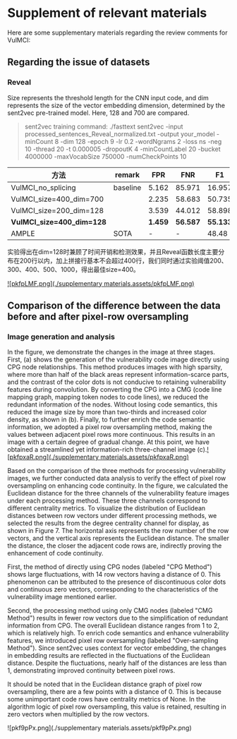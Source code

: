 # Supplement of relevant materials

Here are some supplementary materials regarding the review comments for VulMCI:

## Regarding the issue of datasets

### Reveal

Size represents the threshold length for the CNN input code, and dim represents the size of the vector embedding dimension, determined by the sent2vec pre-trained model. Here, 128 and 700 are compared.

> sent2vec training command:
> ./fasttext sent2vec -input processed_sentences_Reveal_normalized.txt -output your_model -minCount 8 -dim 128 -epoch 9 -lr 0.2 -wordNgrams 2 -loss ns -neg 10 -thread 20 -t 0.000005 -dropoutK 4 -minCountLabel 20 -bucket 4000000 -maxVocabSize 750000 -numCheckPoints 10

| 方法                        | remark   | FPR       | FNR        | F1         | Pr         | Re         | ACC        |
| --------------------------- | -------- | --------- | ---------- | ---------- | ---------- | ---------- | ---------- |
| VulMCI_no_splicing          | baseline | 5.162     | 85.971     | 16.957     | 21.429     | 14.029     | 87.467     |
| VulMCI_size=400_dim=700     |          | 2.235     | 58.683     | 50.735     | 65.714     | 41.317     | 92.461     |
| VulMCI_size=200_dim=128     |          | 3.539     | 44.012     | 58.898     | 62.126     | 55.988     | 92.658     |
| **VulMCI_size=400_dim=128** |          | **1.459** | **56.587** | **55.133** | **75.521** | **43.413** | **93.361** |
| AMPLE                       | SOTA     | -         | -          | 48.48      | 51.06      | 46.15      | 92.71      |

实验得出在dim=128时兼顾了时间开销和检测效果，并且Reveal函数长度主要分布在200行以内，加上拼接行基本不会超过400行，我们同时通过实验阈值200、300、400、500、1000，得出最佳size=400。

[![pkfpLMF.png](./supplementary materials.assets/pkfpLMF.png)](https://imgse.com/i/pkfpLMF)

## Comparison of the difference between the data before and after pixel-row oversampling

### Image generation and analysis

In the figure, we demonstrate the changes in the image at three stages. First, (a) shows the generation of the vulnerability code image directly using CPG node relationships. This method produces images with high sparsity, where more than half of the black areas represent information-scarce parts, and the contrast of the color dots is not conducive to retaining vulnerability features during convolution. By converting the CPG into a CMG (code line mapping graph, mapping token nodes to code lines), we reduced the redundant information of the nodes. Without losing code semantics, this reduced the image size by more than two-thirds and increased color density, as shown in (b). Finally, to further enrich the code semantic information, we adopted a pixel row oversampling method, making the values between adjacent pixel rows more continuous. This results in an image with a certain degree of gradual change. At this point, we have obtained a streamlined yet information-rich three-channel image (c).[![pkfpxaR.png](./supplementary materials.assets/pkfpxaR.png)](https://imgse.com/i/pkfpxaR)

Based on the comparison of the three methods for processing vulnerability images, we further conducted data analysis to verify the effect of pixel row oversampling on enhancing code continuity. In the figure, we calculated the Euclidean distance for the three channels of the vulnerability feature images under each processing method. These three channels correspond to different centrality metrics. To visualize the distribution of Euclidean distances between row vectors under different processing methods, we selected the results from the degree centrality channel for display, as shown in Figure 7. The horizontal axis represents the row number of the row vectors, and the vertical axis represents the Euclidean distance. The smaller the distance, the closer the adjacent code rows are, indirectly proving the enhancement of code continuity.

First, the method of directly using CPG nodes (labeled "CPG Method") shows large fluctuations, with 14 row vectors having a distance of 0. This phenomenon can be attributed to the presence of discontinuous color dots and continuous zero vectors, corresponding to the characteristics of the vulnerability image mentioned earlier.

Second, the processing method using only CMG nodes (labeled "CMG Method") results in fewer row vectors due to the simplification of redundant information from CPG. The overall Euclidean distance ranges from 1 to 2, which is relatively high. To enrich code semantics and enhance vulnerability features, we introduced pixel row oversampling (labeled "Over-sampling Method"). Since sent2vec uses context for vector embedding, the changes in embedding results are reflected in the fluctuations of the Euclidean distance. Despite the fluctuations, nearly half of the distances are less than 1, demonstrating improved continuity between pixel rows.

It should be noted that in the Euclidean distance graph of pixel row oversampling, there are a few points with a distance of 0. This is because some unimportant code rows have centrality metrics of None. In the algorithm logic of pixel row oversampling, this value is retained, resulting in zero vectors when multiplied by the row vectors.

![pkf9pPx.png](./supplementary materials.assets/pkf9pPx.png)





